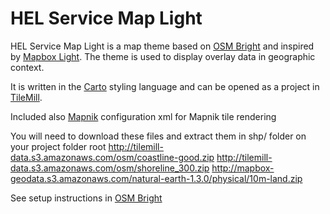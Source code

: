 HEL Service Map Light
==========

HEL Service Map Light is a map theme based on [OSM Bright][] and inspired by [Mapbox Light][]. 
The theme is used to display overlay data in geographic context.

It is written in the [Carto][] styling language
and can be opened as a project in [TileMill][].

Included also [Mapnik][] configuration xml for Mapnik tile rendering


[Carto]: http://github.com/mapbox/carto/
[TileMill]: http://tilemill.com/
[Mapbox Light]: https://www.mapbox.com/maps/light-dark/
[OSM Bright]: https://github.com/mapbox/osm-bright
[Mapnik]: https://github.com/mapnik/mapnik

You will need to download these files and extract them in shp/ folder on your project folder root
    http://tilemill-data.s3.amazonaws.com/osm/coastline-good.zip
    http://tilemill-data.s3.amazonaws.com/osm/shoreline_300.zip
    http://mapbox-geodata.s3.amazonaws.com/natural-earth-1.3.0/physical/10m-land.zip

See setup instructions in [OSM Bright][]